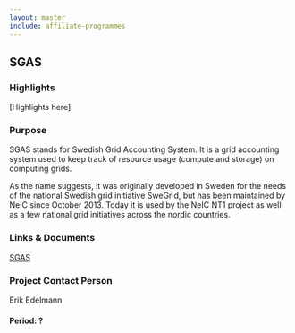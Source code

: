 ```yaml
---
layout: master
include: affiliate-programmes
---
```


## SGAS

### Highlights
[Highlights here]

### Purpose
SGAS stands for Swedish Grid Accounting System. It is a grid accounting system used to keep track of resource usage (compute and storage) on computing grids.

As the name suggests, it was originally developed in Sweden for the needs of the national Swedish grid initiative SweGrid, but has been maintained by NeIC since October 2013. Today it is used by the NeIC NT1 project as well as a few national grid initiatives across the nordic countries.  
 
### Links & Documents
[SGAS](https://sgas.github.io) 

### Project Contact Person
Erik Edelmann

#### Period: ?
